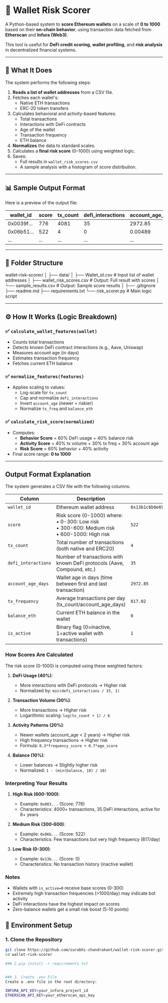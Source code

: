 # 🧠 Wallet Risk Scorer

A Python-based system to **score Ethereum wallets** on a scale of **0 to 1000** based on their **on-chain behavior**, using transaction data fetched from **Etherscan** and **Infura (Web3)**.

This tool is useful for **DeFi credit scoring**, **wallet profiling**, and **risk analysis** in decentralized financial systems.

---

## 🚀 What It Does

The system performs the following steps:

1. **Reads a list of wallet addresses** from a CSV file.
2. Fetches each wallet's:
   - Native ETH transactions
   - ERC-20 token transfers
3. Calculates behavioral and activity-based features:
   - Total transactions
   - Interactions with DeFi contracts
   - Age of the wallet
   - Transaction frequency
   - ETH balance
4. **Normalizes** the data to standard scales.
5. Calculates a **final risk score** (0–1000) using weighted logic.
6. Saves:
   - Full results in `wallet_risk_scores.csv`
   - A sample analysis with a histogram of score distribution.

---

## 📊 Sample Output Format

Here is a preview of the output file:

| wallet_id | score | tx_count | defi_interactions | account_age_days | tx_frequency | balance_eth | is_active |
|-----------|-------|----------|--------------------|------------------|--------------|-------------|-----------|
| 0x0039f... | 776   | 4081     | 35                 | 2972.85          | 1.37         | 0.0         | 1         |
| 0x06b51... | 522   | 4        | 0                  | 0.00489          | 817.02       | 0.0         | 1         |
| ...       | ...   | ...      | ...                | ...              | ...          | ...         | ...       |

---

## 📁 Folder Structure

wallet-risk-scorer/
│
├── data/
│ ├── Wallet_id.csv # Input list of wallet addresses
│ ├── wallet_risk_scores.csv # Output: Full result with scores
│ └── sample_results.csv # Output: Sample score results
│
├── .gitignore
├── readme.md
├── requirements.txt
└── risk_scorer.py # Main logic script


---

## ⚙️ How It Works (Logic Breakdown)

### ✅ `calculate_wallet_features(wallet)`
- Counts total transactions
- Detects known DeFi contract interactions (e.g., Aave, Uniswap)
- Measures account age (in days)
- Estimates transaction frequency
- Fetches current ETH balance

### ✅ `normalize_features(features)`
- Applies scaling to values:
  - Log-scale for `tx_count`
  - Cap and normalize `defi_interactions`
  - Invert `account_age` (newer = riskier)
  - Normalize `tx_freq` and `balance_eth`

### ✅ `calculate_risk_score(normalized)`
- Computes:
  - **Behavior Score** = 60% DeFi usage + 40% balance risk
  - **Activity Score** = 40% tx volume + 30% tx freq + 30% account age
  - **Risk Score** = 60% behavior + 40% activity
- Final score range: **0 to 1000**

---


## Output Format Explanation

The system generates a CSV file with the following columns:

| Column | Description | Example Value |
|--------|-------------|---------------|
| `wallet_id` | Ethereum wallet address | `0x13b1c8b0e696aff8b4fee742119b549b605f3cbc` |
| `score` | Risk score (0-1000) where:<br>• 0-300: Low risk<br>• 300-600: Medium risk<br>• 600-1000: High risk | `522` |
| `tx_count` | Total number of transactions (both native and ERC20) | `4` |
| `defi_interactions` | Number of transactions with known DeFi protocols (Aave, Compound, etc.) | `35` |
| `account_age_days` | Wallet age in days (time between first and last transaction) | `2972.85` |
| `tx_frequency` | Average transactions per day (tx_count/account_age_days) | `817.02` |
| `balance_eth` | Current ETH balance in the wallet | `0` |
| `is_active` | Binary flag (0=inactive, 1=active wallet with transactions) | `1` |

### How Scores Are Calculated

The risk score (0-1000) is computed using these weighted factors:

1. **DeFi Usage (40%)**:
   - More interactions with DeFi protocols → Higher risk
   - Normalized by: `min(defi_interactions / 15, 1)`

2. **Transaction Volume (30%)**:
   - More transactions → Higher risk
   - Logarithmic scaling: `log(tx_count + 1) / 6`

3. **Activity Patterns (20%)**:
   - Newer wallets (account_age < 2 years) → Higher risk
   - High frequency transactions → Higher risk
   - Formula: `0.3*frequency_score + 0.7*age_score`

4. **Balance (10%)**:
   - Lower balances → Slightly higher risk
   - Normalized: `1 - (min(balance, 10) / 10)`

### Interpreting Your Results

1. **High Risk (600-1000)**:
   - Example: `0x003...` (Score: 776)
   - Characteristics: 4000+ transactions, 35 DeFi interactions, active for 8+ years

2. **Medium Risk (300-600)**:
   - Example: `0x06b...` (Score: 522)
   - Characteristics: Few transactions but very high frequency (817/day)

3. **Low Risk (0-300)**:
   - Example: `0x13b...` (Score: 0)
   - Characteristics: No transaction history (inactive wallet)

### Notes

- Wallets with `is_active=0` receive base scores (0-300)
- Extremely high transaction frequencies (>1000/day) may indicate bot activity
- DeFi interactions have the highest impact on scores
- Zero-balance wallets get a small risk boost (5-10 points)

## 🧪 Environment Setup

### 1. Clone the Repository
```bash
git clone https://github.com/surabhi-chandrakant/wallet-risk-scorer.git
cd wallet-risk-scorer

### 2.pip install -r requirements.txt


### 3. Create .env File
Create a .env file in the root directory:

INFURA_API_KEY=your_infura_project_id
ETHERSCAN_API_KEY=your_etherscan_api_key